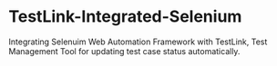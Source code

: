 # TestLink-Integrated-Selenium
Integrating Selenuim Web Automation Framework with TestLink, Test Management Tool for updating test case status automatically.
